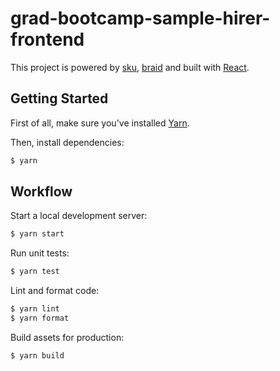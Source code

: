 # grad-bootcamp-sample-hirer-frontend

This project is powered by [sku](https://github.com/seek-oss/sku), [braid](https://github.com/seek-oss/braid-design-system) and built with [React](https://facebook.github.io/react).

## Getting Started

First of all, make sure you&#39;ve installed [Yarn](https://yarnpkg.com).

Then, install dependencies:

```bash
$ yarn
```

## Workflow

Start a local development server:

```bash
$ yarn start
```

Run unit tests:

```bash
$ yarn test
```

Lint and format code:

```bash
$ yarn lint
$ yarn format
```

Build assets for production:

```bash
$ yarn build
```
